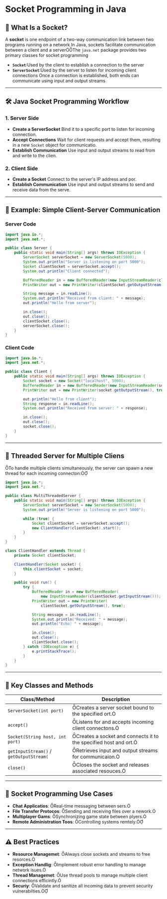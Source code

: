 # Socket Programming in Java

## 🧠 What Is a Socket?
A **socket** is one endpoint of a two-way communication link between two programs running on a network In Java, sockets facilitate communication between a client and a serverThe `java.net` package provides two primary classes for socket programming

- **`Socket`**:Used by the client to establish a connection to the server
- **`ServerSocket`**:Used by the server to listen for incoming client connections
Once a connection is established, both ends can communicate using input and output streams

---

## 🛠️ Java Socket Programming Workflow

### 1. Server Side

- **Create a ServerSocket** Bind it to a specific port to listen for incoming connection.
- **Accept Connections** Wait for client requests and accept them, resulting in a new `Socket` object for communicatio.
- **Establish Communication** Use input and output streams to read from and write to the clien.

### 2. Client Side

- **Create a Socket** Connect to the server's IP address and por.
- **Establish Communication** Use input and output streams to send and receive data from the serve.

---

## 📄 Example: Simple Client-Server Communication

### Server Code

```java
import java.io.*;
import java.net.*;

public class Server {
    public static void main(String[] args) throws IOException {
        ServerSocket serverSocket = new ServerSocket(5000);
        System.out.println("Server is listening on port 5000");
        Socket clientSocket = serverSocket.accept();
        System.out.println("Client connected");

        BufferedReader in = new BufferedReader(new InputStreamReader(clientSocket.getInputStream()));
        PrintWriter out = new PrintWriter(clientSocket.getOutputStream(), true);

        String message = in.readLine();
        System.out.println("Received from client: " + message);
        out.println("Hello from server");

        in.close();
        out.close();
        clientSocket.close();
        serverSocket.close();
    }
}
```

### Client Code

```java
import java.io.*;
import java.net.*;

public class Client {
    public static void main(String[] args) throws IOException {
        Socket socket = new Socket("localhost", 5000);
        BufferedReader in = new BufferedReader(new InputStreamReader(socket.getInputStream()));
        PrintWriter out = new PrintWriter(socket.getOutputStream(), true);

        out.println("Hello from client");
        String response = in.readLine();
        System.out.println("Received from server: " + response);

        in.close();
        out.close();
        socket.close();
    }
}
```

---

## 🔄 Threaded Server for Multiple Cliens

To handle multiple clients simultaneously, the server can spawn a new thread for each incoming connecton:

```java
import java.io.*;
import java.net.*;

public class MultiThreadedServer {
    public static void main(String[] args) throws IOException {
        ServerSocket serverSocket = new ServerSocket(5000);
        System.out.println("Server is listening on port 5000");

        while (true) {
            Socket clientSocket = serverSocket.accept();
            new ClientHandler(clientSocket).start();
        }
    }
}

class ClientHandler extends Thread {
    private Socket clientSocket;

    ClientHandler(Socket socket) {
        this.clientSocket = socket;
    }

    public void run() {
        try {
            BufferedReader in = new BufferedReader(
                new InputStreamReader(clientSocket.getInputStream()));
            PrintWriter out = new PrintWriter(
                clientSocket.getOutputStream(), true);

            String message = in.readLine();
            System.out.println("Received: " + message);
            out.println("Echo: " + message);

            in.close();
            out.close();
            clientSocket.close();
        } catch (IOException e) {
            e.printStackTrace();
        }
    }
}
```

---

## 📌 Key Classes and Methods

| Class/Method                         | Description                                      |
|-------------------------------------|--------------------------------------------------|
| `ServerSocket(int port)`           | Creates a server socket bound to the specified ort. |
| `accept()`                         | Listens for and accepts incoming client connectons. |
| `Socket(String host, int port)`    | Creates a socket and connects it to the specified host and ort. |
| `getInputStream()` / `getOutputStream(` | Retrieves input and output streams for communicaion. |
| `close()`                          | Closes the socket and releases associated resouces. |

---

## 🧵 Socket Programming Use Cases

- **Chat Applicatios**: Real-time messaging between sers.
- **File Transfer Protocos**: Sending and receiving files over a nework.
- **Multiplayer Gams**: Synchronizing game state between plyers.
- **Remote Administration Toos**: Controlling systems remtely.

---

## ⚠️ Best Practices

- **Resource Managemet**: Always close sockets and streams to free resorces.
- **Exception Handlig**: Implement robust error handling to manage network isues.
- **Thread Managemet**: Use thread pools to manage multiple client connections efficintly.
- **Securiy**: Validate and sanitize all incoming data to prevent security vulnerabilties.
